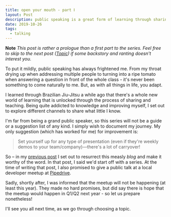 ```yaml
---
title: open your mouth - part Ⅰ
layout: Post
description: public speaking is a great form of learning through sharing - so let me share my first experience
date: 2019-10-26
tags:
  - talking
---
```


<div style="font-size: .875rem">

**Note** _This post is rather a prologue than a first part to the series.
Feel free to skip to the next post ([Topic](/thoughts/open-your-mouth-part-2-topic)) if some backstory and ranting doesn't interest you._

</div>

To put it mildly, public speaking has always frightened me.
From my throat drying up when addressing multiple people to turning
into a ripe tomato when answering a question in front of the whole class -
it's never been something to come naturally to me.
But, as with all things in life, you adapt.

I learned through Brazilian Jiu-Jitsu a while ago that there's
a whole new world of learning that is unlocked through the process of
sharing and teaching. Being quite addicted to knowledge and improving
myself, I set out to explore different channels to share what little I know.

I'm far from being a grand public speaker, so this series will not
be a guide or a suggestion list of any kind. I simply wish to document
my journey. My only suggestion (which has worked for me) for improvement is:

> Set yourself up for any type of presentation (even if they're weekly demos to your team/company)&mdash;there's a lot of carryover!

So &ndash; in my [previous post](/thoughts/giving-this-another-go) I
set out to resurrect this measly _blog_ and make it worthy of the word.
In that post, I said we'd start off with a series.
At the time of writing that post, I also promised to give a public
talk at a local developer meetup at [Pipedrive](https://pipedrive.com).

Sadly, shortly after, I was informed that the meetup will not be happening
(at least this year). They made no hard promises, but did say there is hope that the meetup would happen in Q1/Q2 next year - so let us prepare nonetheless!

I'll see you all next time, as we go through choosing a topic.
